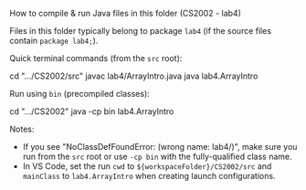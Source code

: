 How to compile & run Java files in this folder (CS2002 - lab4)

Files in this folder typically belong to package `lab4` (if the source files contain `package lab4;`).

Quick terminal commands (from the `src` root):

   cd ".../CS2002/src"
   javac lab4/ArrayIntro.java
   java lab4.ArrayIntro

Run using `bin` (precompiled classes):

   cd ".../CS2002"
   java -cp bin lab4.ArrayIntro

Notes:
- If you see "NoClassDefFoundError: <name> (wrong name: lab4/<name>)", make sure you run from the `src` root or use `-cp bin` with the fully-qualified class name.
- In VS Code, set the run `cwd` to `${workspaceFolder}/CS2002/src` and `mainClass` to `lab4.ArrayIntro` when creating launch configurations.
